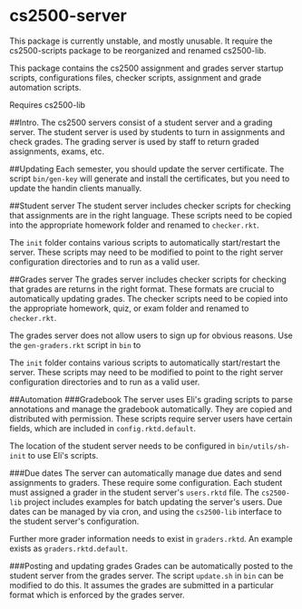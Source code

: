 cs2500-server
=============

This package is currently unstable, and mostly unusable. It require the
cs2500-scripts package to be reorganized and renamed cs2500-lib.

This package contains the cs2500 assignment and grades server
startup scripts, configurations files, checker scripts, assignment and
grade automation scripts.

Requires cs2500-lib

##Intro.
The cs2500 servers consist of a student server and a grading server.
The student server is used by students to turn in assignments and check
grades. The grading server is used by staff to return graded
assignments, exams, etc.

##Updating
Each semester, you should update the server certificate. The script
`bin/gen-key` will generate and install the certificates, but you need
to update the handin clients manually.


##Student server
The student server includes checker scripts for checking that
assignments are in the right language. These scripts need to be copied
into the appropriate homework folder and renamed to `checker.rkt`.

The `init` folder contains various scripts to automatically
start/restart the server. These scripts may need to be modified to point
to the right server configuration directories and to run as a valid user.


##Grades server
The grades server includes checker scripts for checking that grades are
returns in the right format. These formats are crucial to automatically
updating grades. The checker scripts need to be copied into the
appropriate homework, quiz, or exam folder and renamed to
`checker.rkt`.

The grades server does not allow users to sign up for obvious reasons.
Use the `gen-graders.rkt` script in `bin` to 

The `init` folder contains various scripts to automatically
start/restart the server. These scripts may need to be modified to point
to the right server configuration directories and to run as a valid user.

##Automation
###Gradebook
The server uses Eli's grading scripts to parse annotations and manage
the gradebook automatically. They are copied and distributed with
permission. These scripts require server users have certain fields,
which are included in `config.rktd.default`.

The location of the student server needs to be configured in
`bin/utils/sh-init` to use Eli's scripts.

###Due dates
The server can automatically manage due dates and send assignments to
graders. These require some configuration. Each student must assigned a
grader in the student server's `users.rktd` file. The `cs2500-lib`
project includes examples for batch updating the server's users. Due
dates can be managed by via cron, and using the `cs2500-lib` interface
to the student server's configuration.

Further more grader information needs to exist in `graders.rktd`. An
example exists as `graders.rktd.default`.

###Posting and updating grades
Grades can be automatically posted to the student server from the grades
server. The script `update.sh` in `bin` can be modified to do this. It
assumes the grades are submitted in a particular format which is
enforced by the grades server.
